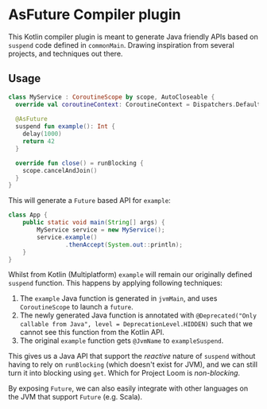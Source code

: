 # AsFuture Compiler plugin

This Kotlin compiler plugin is meant to generate Java friendly APIs based on `suspend` code defined in `commonMain`.
Drawing inspiration from several projects, and techniques out there.

## Usage

```kotlin
class MyService : CoroutineScope by scope, AutoCloseable {
  override val coroutineContext: CoroutineContext = Dispatchers.Default
  
  @AsFuture
  suspend fun example(): Int {
    delay(1000)
    return 42
  }

  override fun close() = runBlocking {
    scope.cancelAndJoin()
  }
}
```

This will generate a `Future` based API for `example`:

```java
class App {
    public static void main(String[] args) {
        MyService service = new MyService();
        service.example()
                .thenAccept(System.out::println);
    }
}
```

Whilst from Kotlin (Multiplatform) `example` will remain our originally defined `suspend` function.
This happens by applying following techniques:

  1. The `example` Java function is generated in `jvmMain`, and uses `CoroutineScope` to launch a `future`.
  2. The newly generated Java function is annotated with `@Deprecated("Only callable from Java", level = DeprecationLevel.HIDDEN)` such that we cannot see this function from the Kotlin API. 
  3. The original `example` function gets `@JvmName` to `exampleSuspend`.

This gives us a Java API that support the _reactive_ nature of `suspend` without having to rely on `runBlocking` (which doesn't exist for JVM),
and we can still turn it into blocking using `get`. Which for Project Loom is _non-blocking_.

By exposing `Future`, we can also easily integrate with other languages on the JVM that support `Future` (e.g. Scala).
